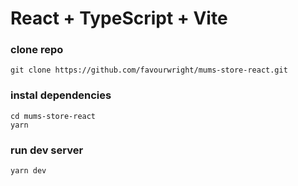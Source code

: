 # React + TypeScript + Vite

### clone repo
```
git clone https://github.com/favourwright/mums-store-react.git
```

### instal dependencies
```
cd mums-store-react
yarn
```

### run dev server
```
yarn dev
```
